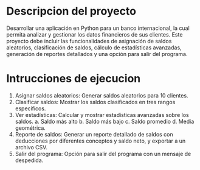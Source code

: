 # Descripcion del proyecto
Desarrollar una aplicación en Python para un banco internacional, la cual permita analizar y gestionar los datos financieros de sus clientes. Este proyecto debe incluir las funcionalidades de asignación de saldos aleatorios, clasificación de saldos, cálculo de estadísticas avanzadas, generación de reportes detallados y una opción para salir del programa.

# Intrucciones de ejecucion
1.	Asignar saldos aleatorios: Generar saldos aleatorios para 10 clientes.
2.	Clasificar saldos: Mostrar los saldos clasificados en tres rangos específicos.
3.	Ver estadísticas: Calcular y mostrar estadísticas avanzadas sobre los saldos.
  a.	Saldo más alto
  b.	Saldo más bajo
  c.	Saldo promedio
  d.	Media geométrica.
4.	Reporte de saldos: Generar un reporte detallado de saldos con deducciones por diferentes conceptos y saldo neto, y exportar a un archivo CSV.
5. Salir del programa: Opción para salir del programa con un mensaje de despedida.


